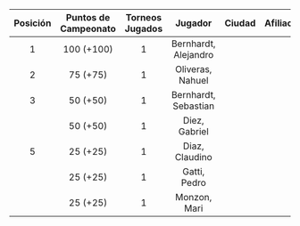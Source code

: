|  Posición  |  Puntos de Campeonato  |  Torneos Jugados  |       Jugador        |  Ciudad  |  Afiliación  |  Puntos sumados  |
|:----------:|:----------------------:|:-----------------:|:--------------------:|:--------:|:------------:|:----------------:|
|     1      |       100 (+100)       |         1         | Bernhardt, Alejandro |          |              |    100 (T01)     |
|     2      |        75 (+75)        |         1         |   Oliveras, Nahuel   |          |              |     75 (T01)     |
|     3      |        50 (+50)        |         1         | Bernhardt, Sebastian |          |              |     50 (T01)     |
|            |        50 (+50)        |         1         |    Diez, Gabriel     |          |              |     50 (T01)     |
|     5      |        25 (+25)        |         1         |    Diaz, Claudino    |          |              |     25 (T01)     |
|            |        25 (+25)        |         1         |     Gatti, Pedro     |          |              |     25 (T01)     |
|            |        25 (+25)        |         1         |     Monzon, Mari     |          |              |     25 (T01)     |